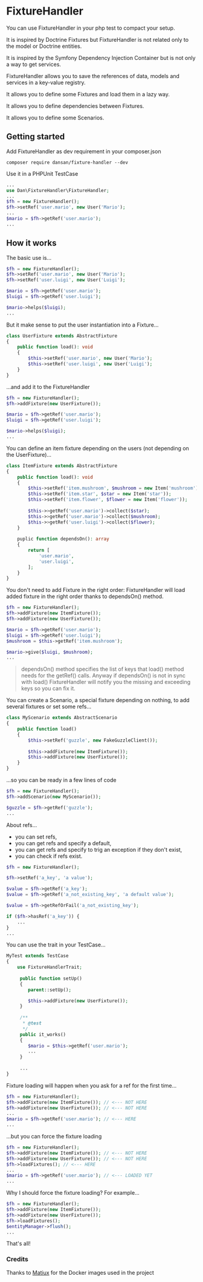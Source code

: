 # FixtureHandler



You can use FixtureHandler in your php test to compact your setup.

It is inspired by Doctrine Fixtures but FixtureHandler is not related only to the model or Doctrine entities.

It is inspired by the Symfony Dependency Injection Container but is not only a way to get services.

FixtureHandler allows you to save the references of data, models and services in a key-value registry.

It allows you to define some Fixtures and load them in a lazy way.

It allows you to define dependencies between Fixtures.

It allows you to define some Scenarios.

## Getting started

Add FixtureHandler as dev requirement in your composer.json

```
composer require dansan/fixture-handler --dev
```

Use it in a PHPUnit TestCase

```php
...
use Dan\FixtureHandler\FixtureHandler;
...
$fh = new FixtureHandler();
$fh->setRef('user.mario', new User('Mario');
...
$mario = $fh->getRef('user.mario');
...
```

## How it works

The basic use is...

```php
$fh = new FixtureHandler();
$fh->setRef('user.mario', new User('Mario');
$fh->setRef('user.luigi', new User('Luigi');

$mario = $fh->getRef('user.mario');
$luigi = $fh->getRef('user.luigi');

$mario->helps($luigi);
...
```

But it make sense to put the user instantiation into a Fixture...

```php
class UserFixture extends AbstractFixture
{
    public function load(): void
    {
        $this->setRef('user.mario', new User('Mario');
        $this->setRef('user.luigi', new User('Luigi');
    }
}
```

...and add it to the FixtureHandler  

```php
$fh = new FixtureHandler();
$fh->addFixture(new UserFixture());

$mario = $fh->getRef('user.mario');
$luigi = $fh->getRef('user.luigi');

$mario->helps($luigi);
...
```

You can define an item fixture depending on the users (not depending on the UserFixture)...

```php
class ItemFixture extends AbstractFixture
{
    public function load(): void
    {
        $this->setRef('item.mushroom', $mushroom = new Item('mushroom'));
        $this->setRef('item.star', $star = new Item('star'));
        $this->setRef('item.flower', $flower = new Item('flower'));
        
        $this->>getRef('user.mario')->collect($star);
        $this->>getRef('user.mario')->collect($mushroom);
        $this->>getRef('user.luigi')->collect($flower);
    }
    
    puplic function dependsOn(): array
    {
        return [
            'user.mario',
            'user.luigi',
        ];
    }
}
```

You don't need to add Fixture in the right order: FixtureHandler will load added fixture in the right
order thanks to dependsOn() method.


```php
$fh = new FixtureHandler();
$fh->addFixture(new ItemFixture());
$fh->addFixture(new UserFixture());

$mario = $fh->getRef('user.mario');
$luigi = $fh->getRef('user.luigi');
$mushroom = $this->getRef('item.mushroom');

$mario->give($luigi, $mushroom);
...
```

> dependsOn() method specifies the list of keys that load() method needs for the getRef() calls.
Anyway if dependsOn() is not in sync with load() FixtureHandler will notify you
the missing and exceeding keys so you can fix it.


You can create a Scenario, a special fixture depending on nothing,
to add several fixtures or set some refs...

```php
class MyScenario extends AbstractScenario
{
    public function load()
    {
        $this->setRef('guzzle', new FakeGuzzleClient());
    
        $this->addFixture(new ItemFixture());
        $this->addFixture(new UserFixture());
    }
}

```

...so you can be ready in a few lines of code

```php
$fh = new FixtureHandler();
$fh->addScenario(new MyScenario());

$guzzle = $fh->getRef('guzzle');
...
```

About refs...
- you can set refs,
- you can get refs and specify a default,
- you can get refs and specify to trig an exception if they don't exist,
- you can check if refs exist.

```php
$fh = new FixtureHandler();

$fh->setRef('a_key', 'a value');

$value = $fh->getRef('a_key');
$value = $fh->getRef('a_not_existing_key', 'a default value');

$value = $fh->getRefOrFail('a_not_existing_key');

if ($fh->hasRef('a_key')) {
    ...
}
...
```

You can use the trait in your TestCase...

```php
MyTest extends TestCase
{
    use FixtureHandlerTrait;
    
     public function setUp()
     {
        parent::setUp();

        $this->addFixture(new UserFixture());
     }
     
     /**
      * @test
      */
     public it_works()
     {
        $mario = $this->getRef('user.mario');
        ...
     }
     
     ...
}

```

Fixture loading will happen when you ask for a ref for the first time...

```php
$fh = new FixtureHandler();
$fh->addFixture(new ItemFixture()); // <--- NOT HERE
$fh->addFixture(new UserFixture()); // <--- NOT HERE
...
$mario = $fh->getRef('user.mario'); // <--- HERE
...
```

...but you can force the fixture loading

```php
$fh = new FixtureHandler();
$fh->addFixture(new ItemFixture()); // <--- NOT HERE
$fh->addFixture(new UserFixture()); // <--- NOT HERE
$fh->loadFixtures(); // <--- HERE
...
$mario = $fh->getRef('user.mario'); // <--- LOADED YET
...
```

Why I should force the fixture loading? For example...

```php
$fh = new FixtureHandler();
$fh->addFixture(new ItemFixture());
$fh->addFixture(new UserFixture());
$fh->loadFixtures();
$entityManager->flush();
...
```

That's all!


### Credits

Thanks to [Matiux](https://github.com/matiux) for the Docker images used in the project


  



